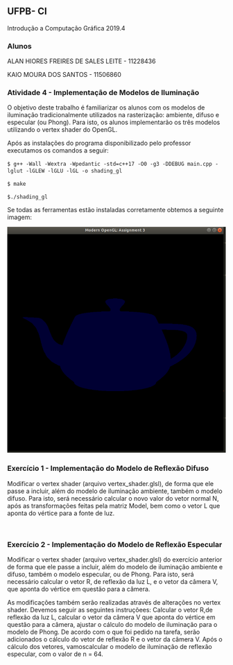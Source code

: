 ## UFPB- CI
Introdução a Computação Gráfica 2019.4

### Alunos
ALAN HIORES FREIRES DE SALES LEITE - 11228436

KAIO MOURA DOS SANTOS - 11506860

### Atividade 4 - Implementação de Modelos de Iluminação

O objetivo deste trabalho é familiarizar os alunos com os modelos de iluminação tradicionalmente
utilizados na rasterização: ambiente, difuso e especular (ou Phong). Para isto, os alunos implementarão
os três modelos utilizando o vertex shader do OpenGL.

Após as instalações do programa disponibilizado pelo professor executamos os comandos a seguir: 

````
$ g++ -Wall -Wextra -Wpedantic -std=c++17 -O0 -g3 -DDEBUG main.cpp -lglut -lGLEW -lGLU -lGL -o shading_gl
````
````
$ make
````
````
$./shading_gl

````
Se todas as ferramentas estão instaladas corretamente obtemos a seguinte imagem:


<p align="center">
  <img src= https://github.com/kaio07/Computacao_Grafica/blob/master/Tarefa_04/imagens/1i.png    >
</p> 


### Exercício 1 - Implementação do Modelo de Reflexão Difuso
Modificar o vertex shader (arquivo vertex_shader.glsl), de forma que ele passe a incluir, além do modelo de iluminação ambiente, também o modelo difuso. Para isto, será necessário calcular o novo valor do vetor normal N, após as transformações feitas pela matriz Model, bem como o vetor L que aponta do vértice para a fonte de luz. 


<p align="center">
  <img src=     >
<p align="center">  <p align="center">
</p> 

### Exercício 2 - Implementação do Modelo de Reflexão Especular

Modificar o vertex shader (arquivo vertex_shader.glsl) do exercício anterior de forma que ele passe
a incluir, além do modelo de iluminação ambiente e difuso, também o modelo especular, ou de Phong.
Para isto, será necessário calcular o vetor R, de reflexão da luz L, e o vetor da câmera V, que aponta
do vértice em questão para a câmera. 

As modificações também serão realizadas através de alterações no vertex shader. Devemos seguir as seguintes instruçõees: Calcular o vetor R,de reflexão da luz L, calcular o vetor da câmera V que aponta do vértice em questão para a câmera, ajustar o cálculo do modelo de iluminação para o modelo de Phong.
De acordo com o que foi pedido na tarefa, serão adicionados o cálculo do vetor de reflexão R e o vetor da câmera V. Após o cálculo dos vetores, vamoscalcular o modelo de iluminação de reflexão especular, com o valor de n = 64.


<p align="center">
  <img src=     >
<p align="center">  <p align="center">
</p> 


<p align="center">
  <img src=     >
<p align="center">  <p align="center">
</p> 

